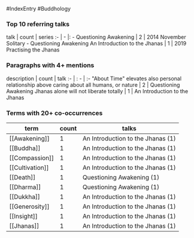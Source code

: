 #IndexEntry #Buddhology

### Top 10 referring talks
talk | count | series
:- | - |: -
<a data-href="Questioning Awakening" class="internal-link">Questioning Awakening</a> | 2 | <a data-href="2014 November Solitary - Questioning Awakening" class="internal-link">2014 November Solitary - Questioning Awakening</a>
<a data-href="An Introduction to the Jhanas" class="internal-link">An Introduction to the Jhanas</a> | 1 | <a data-href="2019 Practising the Jhanas" class="internal-link">2019 Practising the Jhanas</a>

### Paragraphs with 4+ mentions
description | count | talk
:- | : - | :-
<a aria-label-position="top" aria-label="Questioning Awakening > About Time elevates also personal relationship above caring about all humans or nature" data-href="Questioning Awakening#About Time elevates also personal relationship above caring about all humans or nature" class="internal-link">&quot;About Time&quot; elevates also personal relationship above caring about all humans, or nature</a> | 2 | <a data-href="Questioning Awakening" class="internal-link">Questioning Awakening</a>
<a aria-label-position="top" aria-label="An Introduction to the Jhanas > Jhanas alone will not liberate totally" data-href="An Introduction to the Jhanas#Jhanas alone will not liberate totally" class="internal-link">Jhanas alone will not liberate totally</a> | 1 | <a data-href="An Introduction to the Jhanas" class="internal-link">An Introduction to the Jhanas</a>

### Terms with 20+ co-occurrences
term | count | talks
-|-|-
[[Awakening]] | 1 | <span class="counts"><a data-href="An Introduction to the Jhanas" class="internal-link">An Introduction to the Jhanas</a> (1)</span> 
[[Buddha]] | 1 | <span class="counts"><a data-href="An Introduction to the Jhanas" class="internal-link">An Introduction to the Jhanas</a> (1)</span> 
[[Compassion]] | 1 | <span class="counts"><a data-href="An Introduction to the Jhanas" class="internal-link">An Introduction to the Jhanas</a> (1)</span> 
[[Cultivation]] | 1 | <span class="counts"><a data-href="An Introduction to the Jhanas" class="internal-link">An Introduction to the Jhanas</a> (1)</span> 
[[Death]] | 1 | <span class="counts"><a data-href="Questioning Awakening" class="internal-link">Questioning Awakening</a> (1)</span> 
[[Dharma]] | 1 | <span class="counts"><a data-href="Questioning Awakening" class="internal-link">Questioning Awakening</a> (1)</span> 
[[Dukkha]] | 1 | <span class="counts"><a data-href="An Introduction to the Jhanas" class="internal-link">An Introduction to the Jhanas</a> (1)</span> 
[[Generosity]] | 1 | <span class="counts"><a data-href="An Introduction to the Jhanas" class="internal-link">An Introduction to the Jhanas</a> (1)</span> 
[[Insight]] | 1 | <span class="counts"><a data-href="An Introduction to the Jhanas" class="internal-link">An Introduction to the Jhanas</a> (1)</span> 
[[Jhanas]] | 1 | <span class="counts"><a data-href="An Introduction to the Jhanas" class="internal-link">An Introduction to the Jhanas</a> (1)</span> 

